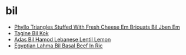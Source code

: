 # bil

 * [Phyllo Triangles Stuffed With Fresh Cheese Em Briouats Bil Jben Em](../index/p/phyllo-triangles-stuffed-with-fresh-cheese-em-briouats-bil-jben-em-51173810.json)
 * [Tagine Bil Kok](../index/t/tagine-bil-kok-15841.json)
 * [Adas Bil Hamod Lebanese Lentil Lemon](../index/a/adas-bil-hamod-lebanese-lentil-lemon.json)
 * [Egyptian Lahma Bil Basal Beef In Ric](../index/e/egyptian-lahma-bil-basal-beef-in-ric.json)
